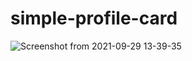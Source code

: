 # simple-profile-card
![Screenshot from 2021-09-29 13-39-35](https://user-images.githubusercontent.com/55657605/135229011-a5248486-d111-40da-bfdc-f060144ab7ba.png)
